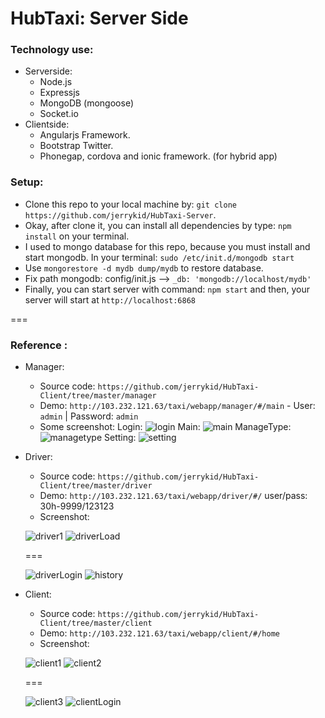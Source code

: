 

HubTaxi: Server Side
===

### Technology use:
- Serverside:
  - Node.js 
  - Expressjs
  - MongoDB (mongoose)
  - Socket.io
- Clientside:
  - Angularjs Framework.
  - Bootstrap Twitter.
  - Phonegap, cordova and ionic framework. (for hybrid app)

### Setup:
- Clone this repo to your local machine by: `git clone https://github.com/jerrykid/HubTaxi-Server`.
- Okay, after clone it, you can install all dependencies by type: `npm install` on your terminal.
- I used to mongo database for this repo, because you must install and start mongodb. In your terminal: `sudo /etc/init.d/mongodb start`
- Use `mongorestore -d mydb dump/mydb` to restore database.
- Fix path mongodb: config/init.js --> `_db: 'mongodb://localhost/mydb'`
- Finally, you can start server with command: `npm start` and then, your server will start at `http://localhost:6868`

===
### Reference :
- Manager:
  - Source code: `https://github.com/jerrykid/HubTaxi-Client/tree/master/manager`
  - Demo: `http://103.232.121.63/taxi/webapp/manager/#/main` - User: `admin` | Password: `admin`
  - Some screenshot:
  Login:
  ![login](https://github.com/jerrykid/HubTaxi-Server/blob/master/screenshot/login.png)
  Main:
  ![main](https://github.com/jerrykid/HubTaxi-Server/blob/master/screenshot/main.png)
  ManageType:
  ![managetype](https://github.com/jerrykid/HubTaxi-Server/blob/master/screenshot/managerCartype.png)
  Setting:
  ![setting](https://github.comjerrykid/HubTaxi-Server/blob/master/screenshot/setting.png)

- Driver: 
  - Source code: `https://github.com/jerrykid/HubTaxi-Client/tree/master/driver`
  - Demo: `http://103.232.121.63/taxi/webapp/driver/#/` user/pass: 30h-9999/123123
  - Screenshot:

  ![driver1](https://github.com/jerrykid/HubTaxi-Server/blob/master/screenshot/driver1.png)
  ![driverLoad](https://github.com/jerrykid/HubTaxi-Server/blob/master/screenshot/driverLoad.png)
  
  ===
  
  ![driverLogin](https://github.com/jerrykid/HubTaxi-Server/blob/master/screenshot/driverLogin.png)
  ![history](https://github.com/jerrykid/HubTaxi-Server/blob/master/screenshot/histories.png)
  
- Client: 
  - Source code: `https://github.com/jerrykid/HubTaxi-Client/tree/master/client`
  - Demo: `http://103.232.121.63/taxi/webapp/client/#/home`
  - Screenshot:

  ![client1](https://github.com/jerrykid/HubTaxi-Server/blob/master/screenshot/client1.png)
  ![client2](https://github.com/jerrykid/HubTaxi-Server/blob/master/screenshot/showTaxi.png)
  
  ===
  
  ![client3](https://github.com/jerrykid/HubTaxi-Server/blob/master/screenshot/client3.png)
  ![clientLogin](https://github.com/jerrykid/HubTaxi-Server/blob/master/screenshot/clientLogin.png)

